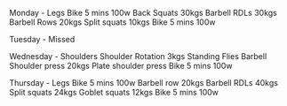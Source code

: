 Monday - Legs
	Bike 5 mins 100w
	Back Squats 30kgs
	Barbell RDLs 30kgs
	Barbell Rows 20kgs
	Split squats 10kgs
	Bike 5 mins 100w

Tuesday - Missed

Wednesday - Shoulders
	Shoulder Rotation 3kgs
	Standing Flies
	Barbell Shoulder press 20kgs
	Plate shoulder press
	Bike 5 mins 100w

Thursday - Legs
	Bike 5 mins 100w
	Barbell row 20kgs
	Barbell RDLs 40kgs
	Split squats 24kgs
	Goblet squats 12kgs
	Bike 5 mins 100w